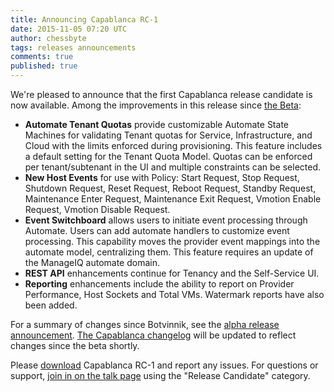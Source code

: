 ```yaml
---
title: Announcing Capablanca RC-1
date: 2015-11-05 07:20 UTC
author: chessbyte
tags: releases announcements
comments: true
published: true
---
```


We're pleased to announce that the first Capablanca release candidate is now available. Among the improvements in this release since [the Beta](http://manageiq.org/blog/2015/10/announcing-the-beta-release-of-capablanca/):

- **Automate Tenant Quotas** provide customizable Automate State Machines for validating Tenant quotas for Service, Infrastructure, and Cloud with the limits enforced during provisioning. This feature includes a default setting for the Tenant Quota Model. Quotas can be enforced per tenant/subtenant in the UI and multiple constraints can be selected.
- **New Host Events** for use with Policy: Start Request, Stop Request, Shutdown Request, Reset Request, Reboot Request, Standby Request, Maintenance Enter Request, Maintenance Exit Request, Vmotion Enable Request, Vmotion Disable Request.
- **Event Switchboard** allows users to initiate event processing through Automate.  Users can add automate handlers to customize event processing.  This capability moves the provider event mappings into the automate model, centralizing them. This feature requires an update of the ManageIQ automate domain.
- **REST API** enhancements continue for Tenancy and the Self-Service UI.
- **Reporting** enhancements include the ability to report on Provider Performance, Host Sockets and Total VMs.  Watermark reports have also been added.

For a summary of changes since Botvinnik, see the [alpha release announcement](http://manageiq.org/blog/2015/09/announcing-the-alpha-release-of-capablanca/). [The Capablanca changelog](http://manageiq.org/community/changelog/) will be updated to reflect changes since the beta shortly.

Please [download](http://manageiq.org/download/prerelease/)  Capablanca RC-1 and report any issues. For questions or support, [join in on the talk page](http://talk.manageiq.org/) using the "Release Candidate" category.
